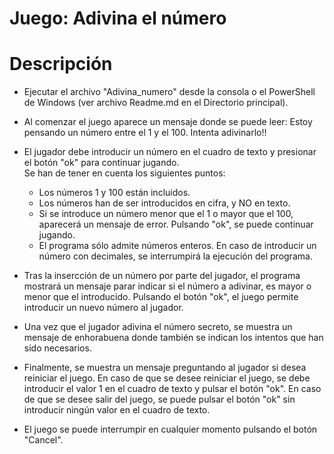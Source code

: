 # Juego: Adivina el número

# Descripción
- Ejecutar el archivo "Adivina_numero" desde la consola o el PowerShell de Windows (ver archivo Readme.md en el Directorio principal).

- Al comenzar el juego aparece un mensaje donde se puede leer: Estoy pensando un número entre el 1 y el 100. Intenta adivinarlo!!

- El jugador debe introducir un número en el cuadro de texto y presionar el botón "ok" para continuar jugando.<br>
  Se han de tener en cuenta los siguientes puntos:
	- Los números 1 y 100 están incluidos.
	- Los números han de ser introducidos en cifra, y NO en texto.
	- Si se introduce un número menor que el 1 o mayor que el 100, aparecerá un mensaje de error. Pulsando "ok", se puede continuar jugando.
	- El programa sólo admite números enteros. En caso de introducir un número con decimales, se interrumpirá la ejecución del programa.

- Tras la insercción de un número por parte del jugador, el programa mostrará un mensaje parar indicar si el número a adivinar, es mayor o menor que el introducido.
     Pulsando el botón "ok", el juego permite introducir un nuevo número al jugador.

- Una vez que el jugador adivina el número secreto, se muestra un mensaje de enhorabuena donde también se indican los intentos que han sido necesarios.

- Finalmente, se muestra un mensaje preguntando al jugador si desea reiniciar el juego.
     En caso de que se desee reiniciar el juego, se debe introducir el valor 1 en el cuadro de texto y pulsar el botón "ok".
     En caso de que se desee salir del juego, se puede pulsar el botón "ok" sin introducir ningún valor en el cuadro de texto.

- El juego se puede interrumpir en cualquier momento pulsando el botón "Cancel".


